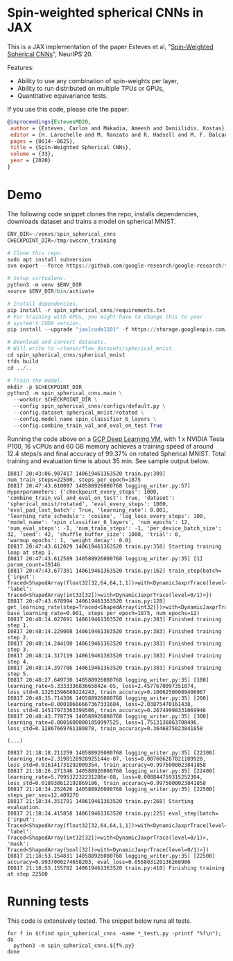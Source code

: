# Spin-weighted spherical CNNs in JAX

This is a JAX implementation of the paper Esteves et al, "[Spin-Weighted
Spherical CNNs](https://arxiv.org/abs/2006.10731)", NeurIPS'20.

Features:

* Ability to use any combination of spin-weights per layer,
* Ability to run distributed on multiple TPUs or GPUs,
* Quantitative equivariance tests.

If you use this code, please cite the paper:

```bibtex
@inproceedings{EstevesMD20,
 author = {Esteves, Carlos and Makadia, Ameesh and Daniilidis, Kostas},
 editor = {H. Larochelle and M. Ranzato and R. Hadsell and M. F. Balcan and H. Lin},
 pages = {8614--8625},
 title = {Spin-Weighted Spherical CNNs},
 volume = {33},
 year = {2020}
}
```

# Demo
The following code snippet clones the repo, installs dependencies, downloads
dataset and trains a model on spherical MNIST.

```python
ENV_DIR=~/venvs/spin_spherical_cnns
CHECKPOINT_DIR=/tmp/swscnn_training

# Clone this repo.
sudo apt install subversion
svn export --force https://github.com/google-research/google-research/trunk/spin_spherical_cnns

# Setup virtualenv.
python3 -m venv $ENV_DIR
source $ENV_DIR/bin/activate

# Install dependencies.
pip install -r spin_spherical_cnns/requirements.txt
# For training with GPUs, you might have to change this to your
# system's CUDA version.
pip install --upgrade "jax[cuda110]" -f https://storage.googleapis.com/jax-releases/jax_releases.html

# Download and convert datasets.
# Will write to ~/tensorflow_datasets/spherical_mnist.
cd spin_spherical_cnns/spherical_mnist
tfds build
cd ../..

# Train the model.
mkdir -p $CHECKPOINT_DIR
python3 -m spin_spherical_cnns.main \
  --workdir $CHECKPOINT_DIR \
  --config spin_spherical_cnns/configs/default.py \
  --config.dataset spherical_mnist/rotated \
  --config.model_name spin_classifier_6_layers \
  --config.combine_train_val_and_eval_on_test True
```

Running the code above on a [GCP Deep Learning
VM](https://cloud.google.com/deep-learning-vm), with 1 x NVIDIA Tesla P100, 16
vCPUs and 60 GB memory achieves a training speed of around 12.4 steps/s and final
accuracy of 99.37% on rotated Spherical MNIST. Total training and
evaluation time is about 35 min. See sample output below.

```
I0817 20:43:06.907417 140619461363520 train.py:309] num_train_steps=22500, steps_per_epoch=1875
I0817 20:47:43.610097 140588926080768 logging_writer.py:57] Hyperparameters: {'checkpoint_every_steps': 1000, 'combine_train_val_and_eval_on_test': True, 'dataset': 'spherical_mnist/rotated', 'eval_every_steps': 1000, 'eval_pad_last_batch': True, 'learning_rate': 0.001, 'learning_rate_schedule': 'cosine', 'log_loss_every_steps': 100, 'model_name': 'spin_classifier_6_layers', 'num_epochs': 12, 'num_eval_steps': -1, 'num_train_steps': -1, 'per_device_batch_size': 32, 'seed': 42, 'shuffle_buffer_size': 1000, 'trial': 0, 'warmup_epochs': 1, 'weight_decay': 0.0}
I0817 20:47:43.612029 140619461363520 train.py:358] Starting training loop at step 1.
I0817 20:47:43.612589 140588926080768 logging_writer.py:35] [1] param_count=39146
I0817 20:47:43.677301 140619461363520 train.py:162] train_step(batch={'input': Traced<ShapedArray(float32[32,64,64,1,1])>with<DynamicJaxprTrace(level=0/1)>, 'label': Traced<ShapedArray(int32[32])>with<DynamicJaxprTrace(level=0/1)>})
I0817 20:47:43.678994 140619461363520 train.py:128] get_learning_rate(step=Traced<ShapedArray(int32[])>with<DynamicJaxprTrace(level=0/1)>, base_learning_rate=0.001, steps_per_epoch=1875, num_epochs=12)
I0817 20:48:14.027691 140619461363520 train.py:383] Finished training step 1.
I0817 20:48:14.229008 140619461363520 train.py:383] Finished training step 2.
I0817 20:48:14.244100 140619461363520 train.py:383] Finished training step 3.
I0817 20:48:14.317119 140619461363520 train.py:383] Finished training step 4.
I0817 20:48:14.397786 140619461363520 train.py:383] Finished training step 5.
I0817 20:48:27.649730 140588926080768 logging_writer.py:35] [100] learning_rate=5.333333683665842e-05, loss=2.4577670097351074, loss_std=0.13251596689224243, train_accuracy=0.10062500089406967
I0817 20:48:35.714306 140588926080768 logging_writer.py:35] [200] learning_rate=0.00010666667367331684, loss=2.03875470161438, loss_std=0.14517973363399506, train_accuracy=0.26749998331069946
I0817 20:48:43.778739 140588926080768 logging_writer.py:35] [300] learning_rate=0.00016000001050997525, loss=1.7513136863708496, loss_std=0.12867669761180878, train_accuracy=0.3646875023841858

(...)

I0817 21:18:18.211259 140588926080768 logging_writer.py:35] [22300] learning_rate=2.3198128928925144e-07, loss=0.007606287021189928, loss_std=0.016141731292009354, train_accuracy=0.9975000023841858
I0817 21:18:26.271346 140588926080768 logging_writer.py:35] [22400] learning_rate=5.799532232231286e-08, loss=0.008844759315252304, loss_std=0.018938612192869186, train_accuracy=0.9975000023841858
I0817 21:18:34.252626 140588926080768 logging_writer.py:35] [22500] steps_per_sec=12.409270
I0817 21:18:34.351791 140619461363520 train.py:268] Starting evaluation.
I0817 21:18:34.415858 140619461363520 train.py:225] eval_step(batch={'input': Traced<ShapedArray(float32[32,64,64,1,1])>with<DynamicJaxprTrace(level=0/1)>, 'label': Traced<ShapedArray(int32[32])>with<DynamicJaxprTrace(level=0/1)>, 'mask': Traced<ShapedArray(bool[32])>with<DynamicJaxprTrace(level=0/1)>})
I0817 21:18:53.154831 140588926080768 logging_writer.py:35] [22500] accuracy=0.9937000274658203, eval_loss=0.055803120136260986
I0817 21:18:53.155782 140619461363520 train.py:410] Finishing training at step 22500
```

# Running tests
This code is extensively tested. The snippet below runs all tests.

```shell
for f in $(find spin_spherical_cnns -name *_test\.py -printf "%f\n"); do
  python3 -m spin_spherical_cnns.${f%.py}
done
```
